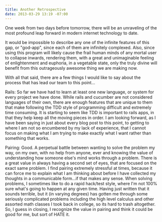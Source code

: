 ```yaml
---
title: Another Retrospective
date: 2013-03-29 13:19 -07:00
---
```


One week from two days before tomorrow, there will be an unraveling of the most profound leap forward in modern internet technology to date.

It would be impossible to describe any one of the infinite features of this gap, or "god-app", since each of them are infinitely complexed.  Also, since using this program will likely cause the frail human minds of any mortal user to collapse inwards, rendering them, with a great and unimaginable feeling of enlightenment and euphoria, in a vegetable state, only the truly divine will benefit from this outrageously awesome thing we are making now.

With all that said, there are a few things I would like to say about the process that has lead our team to this point...

Rails:
So far we have had to learn at least one new language, or system for every project we have done.  While rails and cucumber are not considered languages of their own, there are enough features that are unique to them that make following the TDD style of programming difficult and extremely time consuming.  It is starting to seem like TDD is important to rails apps, in that they help keep all the moving pieces in order.  I am looking forward, as I have been saying in just about every blog post to this point, to getting to where I am not so encumbered by my lack of experience, that I cannot focus on making what I am trying to make exactly what I want rather than something that works.

Pairing:
Good.  A perpetual battle between wanting to solve the problem my way, on my own, with no help from anyone, ever and knowing the value of understanding how someone else's mind works through a problem.  There is a great value in always having a second set of eyes, that are focused on the exact same problem.  I find pairing extremely stressful at times, because it can force me to explain what I am thinking about before I have collected my thoughts in a communicable form...if that makes any sense.  When solving problems, I sometimes like to do a rapid hack/test style, where I'm not 100% sure what's going to happen at any given time.  Having just written that it sounds terrible, but it (in varying degrees) has gotten me through some seriously complicated problems including the high level calculus and other assorted math classes I took back in college, so its hard to trash altogether.  So, I guess in closing, I recognize the value in pairing and think it could be good for me, but sort of HATE it.
